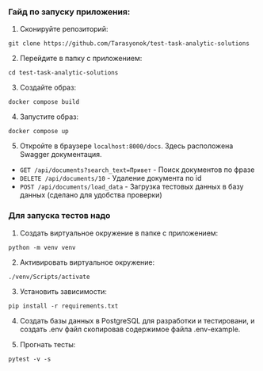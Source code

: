 ### Гайд по запуску приложения:
1) Сконируйте репозиторий:
```
git clone https://github.com/Tarasyonok/test-task-analytic-solutions
```

2) Перейдите в папку с приложением:
```
cd test-task-analytic-solutions
```

3) Создайте образ:
```
docker compose build
```

4) Запустите образ:
```
docker compose up
```

5) Откройте в браузере `localhost:8000/docs`. Здесь расположена Swagger документация.  
  * `GET /api/documents?search_text=Привет` - Поиск документов по фразе
  * `DELETE /api/documents/10` - Удаление документа по id
  * `POST /api/documents/load_data` - Загрузка тестовых данных в базу данных (сделано для удобства проверки)


### Для запуска тестов надо
1) Создать виртуальное окружение в папке с приложением:
```
python -m venv venv
```

2) Активировать виртуальное окружение:
```
./venv/Scripts/activate
```

3) Установить зависимости:
```
pip install -r requirements.txt
```

4) Создать базы данных в PostgreSQL для разработки и тестировани, и создать .env файл скопировав содержимое файла .env-example.

5) Прогнать тесты:
```
pytest -v -s
```
